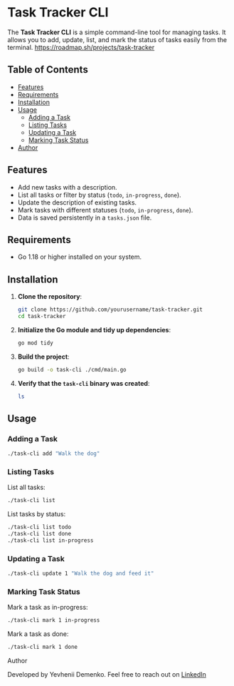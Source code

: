 # Task Tracker CLI

The **Task Tracker CLI** is a simple command-line tool for managing tasks. It allows you to add, update, list, and mark the status of tasks easily from the terminal.
https://roadmap.sh/projects/task-tracker

## Table of Contents

- [Features](#features)
- [Requirements](#requirements)
- [Installation](#installation)
- [Usage](#usage)
    - [Adding a Task](#adding-a-task)
    - [Listing Tasks](#listing-tasks)
    - [Updating a Task](#updating-a-task)
    - [Marking Task Status](#marking-task-status)
- [Author](#Author)

## Features

- Add new tasks with a description.
- List all tasks or filter by status (`todo`, `in-progress`, `done`).
- Update the description of existing tasks.
- Mark tasks with different statuses (`todo`, `in-progress`, `done`).
- Data is saved persistently in a `tasks.json` file.

## Requirements

- Go 1.18 or higher installed on your system.

## Installation

1. **Clone the repository**:

    ```bash
    git clone https://github.com/yourusername/task-tracker.git
    cd task-tracker
    ```

2. **Initialize the Go module and tidy up dependencies**:

    ```bash
    go mod tidy
    ```

3. **Build the project**:

    ```bash
    go build -o task-cli ./cmd/main.go
    ```

4. **Verify that the `task-cli` binary was created**:

    ```bash
    ls
    ```

## Usage

### Adding a Task

```bash
./task-cli add "Walk the dog"
```
### Listing Tasks
List all tasks:
```bash
./task-cli list
```
List tasks by status:
```bash
./task-cli list todo
./task-cli list done
./task-cli list in-progress
```

### Updating a Task
```bash
./task-cli update 1 "Walk the dog and feed it"
```

### Marking Task Status
Mark a task as in-progress:
```bash
./task-cli mark 1 in-progress
```

Mark a task as done:
```bash
./task-cli mark 1 done
```

Author

Developed by Yevhenii Demenko.
Feel free to reach out on [LinkedIn](https://linkedin.com/in/demenkoeugene)
